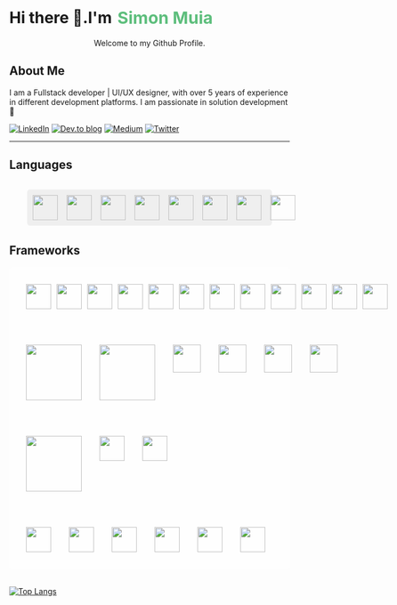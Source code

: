 
<h1 align="center" style="display:flex;gap:10px;align-items:center">Hi there 👋.I'm <span style="color:#5DBE7C;font-size:30px;font-weight:bold;">Simon Muia</span></h1>

<p align="center">Welcome to my Github Profile.</p>

<h2>About Me</h2>

I am a Fullstack developer | UI/UX designer, with over 5 years of experience in different development platforms. I am passionate in solution development :100:
<!-- social links -->

 [![LinkedIn](https://img.shields.io/badge/linkedin-%230077B5.svg?style=for-the-badge&logo=linkedin&logoColor=white)](https://www.linkedin.com/in/simonmuia/)
 [![Dev.to blog](https://img.shields.io/badge/dev.to-0A0A0A?style=for-the-badge&logo=dev.to&logoColor=white)](https://dev.to/simonmuia)
 [![Medium](https://img.shields.io/badge/Medium-12100E?style=for-the-badge&logo=medium&logoColor=white)](https://medium.com/@simonmuia38)
 [![Twitter](https://img.shields.io/badge/Twitter-%231DA1F2.svg?style=for-the-badge&logo=Twitter&logoColor=white)](https://twitter.com/simonmuia38)

<hr/>

<h2>Languages</h2>

<div align="left" style="display:flex; gap:1rem;margin:2rem; background-color:#efefef; padding:10px; border-radius:5px;">

 <img src="https://cdn.jsdelivr.net/gh/devicons/devicon/icons/typescript/typescript-original.svg" width="45" />
  <img src="https://cdn.jsdelivr.net/gh/devicons/devicon/icons/javascript/javascript-original.svg" width="45" />
<img src="https://cdn.jsdelivr.net/gh/devicons/devicon/icons/python/python-original-wordmark.svg" width="45" />
<img src="https://cdn.jsdelivr.net/gh/devicons/devicon/icons/php/php-original.svg" width="45"/>
<img src="https://cdn.jsdelivr.net/gh/devicons/devicon/icons/cplusplus/cplusplus-original.svg" width="45" />
<img src="https://cdn.jsdelivr.net/gh/devicons/devicon/icons/c/c-original.svg" width="45" />
<img src="https://cdn.jsdelivr.net/gh/devicons/devicon/icons/html5/html5-original.svg" width="45" />
<img src="https://cdn.jsdelivr.net/gh/devicons/devicon/icons/css3/css3-original.svg" width="45" />
</div>

<h2>Frameworks</h2>

<div align="left" style="display:grid; gap:4rem; margin-bottom:2rem;background-color:#fefefe; padding:30px; border-radius:5px;">
<div style="grid-row: 1; width:100%;display:flex;justify-content:space-between;gap:10px">
 <img src="https://cdn.jsdelivr.net/gh/devicons/devicon/icons/react/react-original-wordmark.svg" width="45"/>
 <img src="https://cdn.jsdelivr.net/gh/devicons/devicon/icons/flutter/flutter-original.svg" width="45" />
<img src="https://cdn.jsdelivr.net/gh/devicons/devicon/icons/flask/flask-original-wordmark.svg" width="45" />  
<img src="https://cdn.jsdelivr.net/gh/devicons/devicon/icons/angularjs/angularjs-original.svg" width="45" />
<img src="https://cdn.jsdelivr.net/gh/devicons/devicon/icons/nextjs/nextjs-original.svg" width="45" />
<img src="https://cdn.jsdelivr.net/gh/devicons/devicon/icons/express/express-original.svg" width="45" />
<img src="https://cdn.jsdelivr.net/gh/devicons/devicon/icons/codeigniter/codeigniter-plain-wordmark.svg" width="45" />
<img src="https://cdn.jsdelivr.net/gh/devicons/devicon/icons/laravel/laravel-plain-wordmark.svg" width="45" />
<img src="https://cdn.jsdelivr.net/gh/devicons/devicon/icons/django/django-plain-wordmark.svg" width="45" />
<img src="https://cdn.jsdelivr.net/gh/devicons/devicon/icons/laravel/laravel-plain-wordmark.svg" width="45" />
<img src="https://cdn.jsdelivr.net/gh/devicons/devicon/icons/wordpress/wordpress-original.svg" width="45" />
<img src="https://cdn.jsdelivr.net/gh/devicons/devicon/icons/webflow/webflow-original.svg" width="45" />

</div>
<div style="grid-row: 2; width:100%;display:flex;justify-content:flex-start;gap:2rem">
  <img src="https://cdn.jsdelivr.net/gh/devicons/devicon/icons/amazonwebservices/amazonwebservices-original-wordmark.svg" width="100" />
  <img src="https://cdn.jsdelivr.net/gh/devicons/devicon/icons/googlecloud/googlecloud-original-wordmark.svg" width="100" />
  <img src="https://cdn.jsdelivr.net/gh/devicons/devicon/icons/postgresql/postgresql-original-wordmark.svg" width="50" />
   <img src="https://cdn.jsdelivr.net/gh/devicons/devicon/icons/mongodb/mongodb-original-wordmark.svg" width="50" />
<img src="https://cdn.jsdelivr.net/gh/devicons/devicon/icons/mysql/mysql-original-wordmark.svg" width="50" />
<img src="https://cdn.jsdelivr.net/gh/devicons/devicon/icons/firebase/firebase-plain-wordmark.svg" width="50" />

</div>
<div style="grid-row: 3; width:100%;display:flex;justify-content:flex-start;gap:2rem">
<img src="https://cdn.jsdelivr.net/gh/devicons/devicon/icons/tailwindcss/tailwindcss-original-wordmark.svg" width="100" />
<img src="https://cdn.jsdelivr.net/gh/devicons/devicon/icons/bootstrap/bootstrap-original-wordmark.svg" width="45" />
<img src="https://cdn.jsdelivr.net/gh/devicons/devicon/icons/materialui/materialui-original.svg" width="45" />
</div>

<div style="grid-row: 4; width:100%;display:flex;justify-content:flex-start;gap:2rem">
<img src="https://cdn.jsdelivr.net/gh/devicons/devicon/icons/figma/figma-original.svg" width="45" />
<img src="https://cdn2.iconfinder.com/data/icons/file-8/128/file_2-512.png" width="45" />
<img src="https://cdn4.iconfinder.com/data/icons/logos-and-brands/512/3_Xd_Adobe_logo_logos-512.png" width="45" />
<img src="https://cdn4.iconfinder.com/data/icons/logos-and-brands/512/23_Photoshop_Adobe_logo_logos-512.png" width="45" />
<img src="https://cdn4.iconfinder.com/data/icons/logos-and-brands/512/8_Premier_Pro_Adobe_logo_logos-512.png" width="45" />
<img src="https://cdn.jsdelivr.net/gh/devicons/devicon/icons/canva/canva-original.svg" width="45" />
</div>
</div>

[![Top Langs](https://github-readme-stats.vercel.app/api/top-langs/?username=simonmuia&hide_progress=true)](https://github.com/simonmuia/github-readme-stats)

<!--START_SECTION:waka-->
<!--END_SECTION:waka-->
